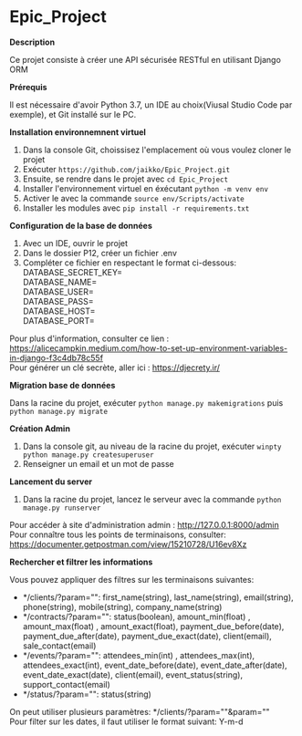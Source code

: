 # Epic_Project

**Description** 

Ce projet consiste à créer une API sécurisée RESTful en utilisant Django ORM

**Prérequis**

Il est nécessaire d'avoir Python 3.7, un IDE au choix(Viusal Studio Code par exemple), et Git installé sur le PC.

**Installation environnemnent virtuel**

1. Dans la console Git, choissisez l'emplacement où vous voulez cloner le projet
2. Exécuter  ``` https://github.com/jaikko/Epic_Project.git ```
3. Ensuite, se rendre dans le projet avec ``` cd Epic_Project ```
4. Installer l'environnement virtuel en éxécutant ``` python -m venv env ```
5. Activer le avec la commande   ``` source env/Scripts/activate ```
6. Installer les modules avec  ```pip install -r requirements.txt ```

**Configuration de la base de données**
1. Avec un IDE, ouvrir le projet
2. Dans le dossier P12, créer un fichier .env
3. Compléter ce fichier en respectant le format ci-dessous:  
 DATABASE_SECRET_KEY=  
 DATABASE_NAME=  
 DATABASE_USER=  
 DATABASE_PASS=  
 DATABASE_HOST=  
 DATABASE_PORT=
 
Pour plus d'information, consulter ce lien : https://alicecampkin.medium.com/how-to-set-up-environment-variables-in-django-f3c4db78c55f  
Pour générer un clé secrète, aller ici : https://djecrety.ir/
 
**Migration base de données**

Dans la racine du projet, exécuter ``` python manage.py makemigrations ``` puis ``` python manage.py migrate ```

**Création Admin**

1. Dans la console git, au niveau de la racine du projet, exécuter ``` winpty python manage.py createsuperuser ``` 
2. Renseigner un email et un mot de passe

**Lancement du server**

1. Dans la racine du projet, lancez le serveur avec la commande ```python manage.py runserver```

Pour accéder à site d'administration admin : http://127.0.0.1:8000/admin  
Pour connaître tous les points de terminaisons, consulter: https://documenter.getpostman.com/view/15210728/U16ev8Xz

**Rechercher et filtrer les informations**

Vous pouvez appliquer des filtres sur les terminaisons suivantes:

- */clients/?param="": first_name(string), last_name(string), email(string), phone(string), mobile(string), company_name(string)
- */contracts/?param="": status(boolean), amount_min(float) , amount_max(float) , amount_exact(float), payment_due_before(date), payment_due_after(date), payment_due_exact(date), client(email), sale_contact(email)
- */events/?param="": attendees_min(int) , attendees_max(int), attendees_exact(int), event_date_before(date), event_date_after(date), event_date_exact(date), client(email), event_status(string), support_contact(email)
- */status/?param="": status(string)

On peut utiliser plusieurs paramètres: */clients/?param=""&param=""  
Pour filter sur les dates, il faut utiliser le format suivant: Y-m-d
 

